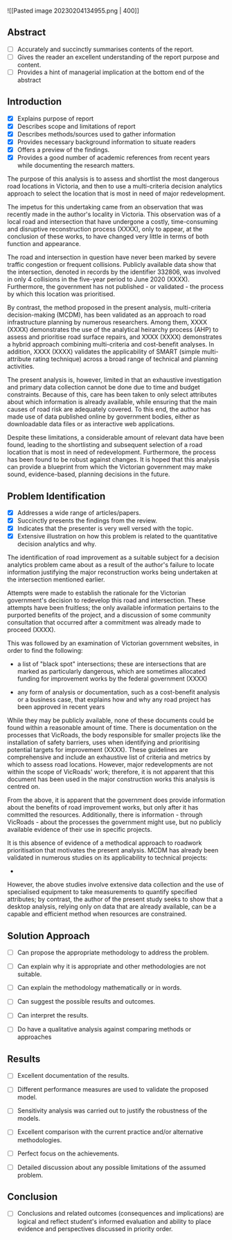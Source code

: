 ![[Pasted image 20230204134955.png | 400]]

## Abstract

- [ ] Accurately and succinctly summarises contents of the report.
- [ ] Gives the reader an excellent understanding of the report purpose and content.
- [ ] Provides a hint of managerial implication at the bottom end of the abstract

## Introduction

- [x] Explains purpose of report
- [x] Describes scope and limitations of report
- [x] Describes methods/sources used to gather information
- [x] Provides necessary background information to situate readers
- [x] Offers a preview of the findings.
- [x] Provides a good number of academic references from recent years while documenting the research matters.

The purpose of this analysis is to assess and shortlist the most dangerous road locations in Victoria, and then to use a multi-criteria decision analytics approach to select the location that is most in need of major redevelopment.

The impetus for this undertaking came from an observation that was recently made in the author's locality in Victoria. This observation was of a local road and intersection that have undergone a costly, time-consuming and disruptive reconstruction process (XXXX), only to appear, at the conclusion of these works, to have changed very little in terms of both function and appearance.

The road and intersection in question have never been marked by severe traffic congestion or frequent collisions. Publicly available data show that the intersection, denoted in records by the identifier 332806, was involved in only 4 collisions in the five-year period to June 2020 (XXXX). Furthermore, the government has not published - or validated - the process by which this location was prioritised.

By contrast, the method proposed in the present analysis, multi-criteria decision-making (MCDM), has been validated as an approach to road infrastructure planning by numerous researchers. Among them, XXXX (XXXX) demonstrates the use of the analytical heirarchy process (AHP) to assess and prioritise road surface repairs, and XXXX (XXXX) demonstrates a hybrid approach combining multi-criteria and cost-benefit analyses. In addition, XXXX (XXXX) validates the applicability of SMART (simple multi-attribute rating technique) across a broad range of technical and planning activities.

The present analysis is, however, limited in that an exhaustive investigation and primary data collection cannot be done due to time and budget constraints. Because of this, care has been taken to only select attributes about which information is already available, while ensuring that the main causes of road risk are adequately covered. To this end, the author has made use of data published online by government bodies, either as downloadable data files or as interactive web applications.

Despite these limitations, a considerable amount of relevant data have been found, leading to the shortlisting and subsequent selection of a road location that is most in need of redevelopment. Furthermore, the process has been found to be robust against changes. It is hoped that this analysis can provide a blueprint from which the Victorian government may make sound, evidence-based, planning decisions in the future.


## Problem Identification

- [x] Addresses a wide range of articles/papers.
- [x] Succinctly presents the findings from the review.
- [x] Indicates that the presenter is very well versed with the topic. 
- [x] Extensive illustration on how this problem is related to the quantitative decision analytics and why.

The identification of road improvement as a suitable subject for a decision analytics problem came about as a result of the author's failure to locate information justifying the major reconstruction works being undertaken at the intersection mentioned earlier. 

Attempts were made to establish the rationale for the Victorian government's decision to redevelop this road and intersection. These attempts have been fruitless; the only available information pertains to the purported benefits of the project, and a discussion of some community consultation that occurred after a commitment was already made to proceed (XXXX). 

This was followed by an examination of Victorian government websites, in order to find the following:

- a list of "black spot" intersections; these are intersections that are marked as particularly dangerous, which are sometimes allocated funding for improvement works by the federal government (XXXX)

- any form of analysis or documentation, such as a cost-benefit analysis or a business case, that explains how and why any road project has been approved in recent years

While they may be publicly available, none of these documents could be found within a reasonable amount of time. There is documentation on the processes that VicRoads, the body responsible for smaller projects like the installation of safety barriers, uses when identifying and prioritising potential targets for improvement (XXXX). These guidelines are comprehensive and include an exhaustive list of criteria and metrics by which to assess road locations. However, major redevelopments are not within the scope of VicRoads' work; therefore, it is not apparent that this document has been used in the major construction works this analysis is centred on.

From the above, it is apparent that the government does provide information about the benefits of road improvement works, but only after it has committed the resources. Additionally, there is information - through VicRoads - about the processes the government might use, but no publicly available evidence of their use in specific projects.

It is this absence of evidence of a methodical approach to roadwork prioritisation that motivates the present analysis. MCDM has already been validated in numerous studies on its applicability to technical projects:

- 


However, the above studies involve extensive data collection and the use of specialised equipment to take measurements to quantify specified attributes; by contrast, the author of the present study seeks to show that a desktop analysis, relying only on data that are already available, can be a capable and efficient method when resources are constrained.





## Solution Approach

- [ ] Can propose the appropriate methodology to address the problem.
- [ ] Can explain why it is appropriate and other methodologies are not suitable.
- [ ] Can explain the methodology mathematically or in words.

- [ ] Can suggest the possible results and outcomes.
- [ ] Can interpret the results.
- [ ] Do have a qualitative analysis against comparing methods or approaches




## Results

- [ ] Excellent documentation of the results.

- [ ] Different performance measures are used to validate the proposed model.

- [ ] Sensitivity analysis was carried out to justify the robustness of the models.

- [ ] Excellent comparison with the current practice and/or alternative methodologies.

- [ ] Perfect focus on the achievements.

- [ ] Detailed discussion about any possible limitations of the assumed problem.



## Conclusion

- [ ] Conclusions and related outcomes (consequences and implications) are logical and reflect student's informed evaluation and ability to place evidence and perspectives discussed in priority order.
